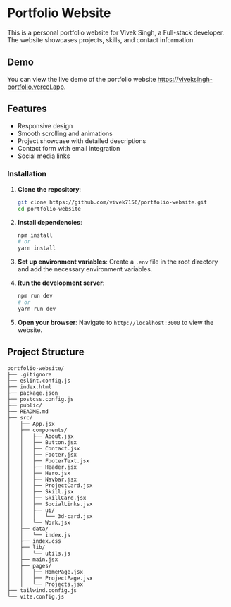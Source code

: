 # Portfolio Website

This is a personal portfolio website for Vivek Singh, a Full-stack developer. The website showcases projects, skills, and contact information.

## Demo

You can view the live demo of the portfolio website https://viveksingh-portfolio.vercel.app.

## Features

- Responsive design
- Smooth scrolling and animations
- Project showcase with detailed descriptions
- Contact form with email integration
- Social media links

### Installation

1. **Clone the repository**:
    ```bash
    git clone https://github.com/vivek7156/portfolio-website.git
    cd portfolio-website
    ```

2. **Install dependencies**:
    ```bash
    npm install
    # or
    yarn install
    ```

3. **Set up environment variables**:
    Create a `.env` file in the root directory and add the necessary environment variables.

4. **Run the development server**:
    ```bash
    npm run dev
    # or
    yarn run dev
    ```

5. **Open your browser**:
    Navigate to `http://localhost:3000` to view the website.

## Project Structure
```
portfolio-website/
├── .gitignore
├── eslint.config.js
├── index.html
├── package.json
├── postcss.config.js
├── public/
├── README.md
├── src/
│   ├── App.jsx
│   ├── components/
│   │   ├── About.jsx
│   │   ├── Button.jsx
│   │   ├── Contact.jsx
│   │   ├── Footer.jsx
│   │   ├── FooterText.jsx
│   │   ├── Header.jsx
│   │   ├── Hero.jsx
│   │   ├── Navbar.jsx
│   │   ├── ProjectCard.jsx
│   │   ├── Skill.jsx
│   │   ├── SkillCard.jsx
│   │   ├── SocialLinks.jsx
│   │   ├── ui/
│   │   │   └── 3d-card.jsx
│   │   └── Work.jsx
│   ├── data/
│   │   └── index.js
│   ├── index.css
│   ├── lib/
│   │   └── utils.js
│   ├── main.jsx
│   ├── pages/
│   │   ├── HomePage.jsx
│   │   ├── ProjectPage.jsx
│   │   └── Projects.jsx
├── tailwind.config.js
└── vite.config.js
```
